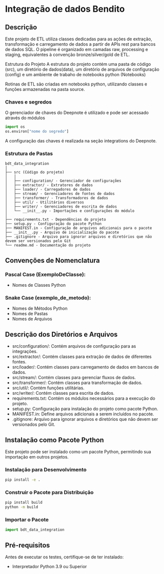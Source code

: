 # Integração de dados Bendito
## Descrição
Este projeto de ETL utiliza classes dedicadas para as ações de extração, transformação e carregamento de dados a partir de APIs rest para bancos de dados SQL.
O pipeline é organizado em camadas raw, processing e staging, equivalentes à convenção bronze/silver/gold de ETL.

Estrutura do Projeto
A estrutura do projeto contém uma pasta de código (src), um diretório de dados(data), um diretório de arquivos de configuração (config) e um ambiente de trabaho de notebooks python (Notebooks)

Rotinas de ETL são criadas em notebooks python, utilizando classes e funções armazenadas na pasta source.


### Chaves e segredos
O gerenciador de chaves do Deepnote é utilizado e pode ser acessado através do módulos

```python
import os
os.environ["nome do segredo"]
```

A configuração das chaves é realizada na seção integrations do Deepnote.

### Estrutura de Pastas

```
bdt_data_integration
│
├── src (Código do projeto)
│   │
│   ├── configuration/ - Gerenciador de configurações
│   ├── extractor/ - Extratores de dados
│   ├── loader/ - Carregadores de dados
│   ├── stream/ - Gerenciadores de fontes de dados
│   ├── transformer/ - Transformadores de dados
│   ├── util/ - Utilitários diversos
│   ├── writer/ - Gerenciadores de escrita de dados
│   └── __init__.py - Importações e configurações do módulo
│
├── requirements.txt - Dependências do projeto
├── setup.py - Configuração do pacote Python
├── MANIFEST.in - Configuração de arquivos adicionais para o pacote
├── __init__.py - Arquivo de inicialização do pacote
├── .gitignore - Arquivo para ignorar arquivos e diretórios que não devem ser versionados pelo Git
└── readme.md - Documentação do projeto
```

## Convenções de Nomenclatura

### Pascal Case (ExemploDeClasse):
- Nomes de Classes Python

### Snake Case (exemplo_de_metodo):
- Nomes de Métodos Python
- Nomes de Pastas
- Nomes de Arquivos

## Descrição dos Diretórios e Arquivos

- src/configuration/: Contém arquivos de configuração para as integrações.
- src/extractor/: Contém classes para extração de dados de diferentes fontes.
- src/loader/: Contém classes para carregamento de dados em bancos de dados.
- src/stream/: Contém classes para gerenciar fluxos de dados.
- src/transformer/: Contém classes para transformação de dados.
- src/util/: Contém funções utilitárias.
- src/writer/: Contém classes para escrita de dados.
- requirements.txt: Contém os módulos necessários para a execução do projeto.
- setup.py: Configuração para instalação do projeto como pacote Python.
- MANIFEST.in: Define arquivos adicionais a serem incluídos no pacote.
- .gitignore: Arquivo para ignorar arquivos e diretórios que não devem ser versionados pelo Git.

## Instalação como Pacote Python

Este projeto pode ser instalado como um pacote Python, permitindo sua importação em outros projetos.

### Instalação para Desenvolvimento

```bash
pip install -e .
```

### Construir o Pacote para Distribuição

```bash
pip install build
python -m build
```

### Importar o Pacote

```python
import bdt_data_integration
```

## Pré-requisitos
Antes de executar os testes, certifique-se de ter instalado:
- Interpretador Python 3.9 ou Superior